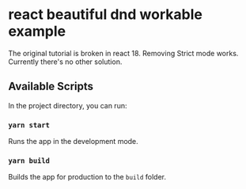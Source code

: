 # react beautiful dnd workable example

The original tutorial is broken in react 18. Removing Strict mode works. Currently there's no other solution.


## Available Scripts

In the project directory, you can run:

### `yarn start`

Runs the app in the development mode.
### `yarn build`

Builds the app for production to the `build` folder.